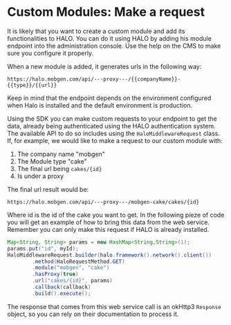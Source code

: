 # Custom Modules: Make a request

It is likely that you want to create a custom module and add its functionalities to HALO. You can do it using HALO by adding his module endpoint into the administration console. Use the help on the CMS to make sure you configure it properly.

When a new module is added, it generates urls in the following way:

```
https://halo.mobgen.com/api/---proxy---/{{companyName}}-{{type}}/{{url}}
```

Keep in mind that the endpoint depends on the environment configured when Halo is installed and the default environment is production.

Using the SDK you can make custom requests to your endpoint to get the data, already being authenticated using the HALO authentication system. The available API to do so includes using the ```HaloMiddlewareRequest``` class.
If, for example, we would like to make a request to our custom module with:

1. The company name "mobgen"
2. The Module type "cake"
3. The final url being ```cakes/{id}```
4. Is under a proxy

The final url result would be:
```
https://halo.mobgen.com/api/---proxy---/mobgen-cake/cakes/{id}
```

Where id is the id of the cake you want to get. In the following pieze of code you will get an example of how to bring this data from the web service. Remember you can only make this request if HALO is already installed.

```java
Map<String, String> params = new HashMap<String,String>(1);
params.put("id", myId);
HaloMiddlewareRequest.builder(halo.framework().network().client())
		.method(HaloRequestMethod.GET)
		.module("mobgen", "cake")
		.hasProxy(true)
		.url("cakes/{id}", params)
		.callback(callback)
		.build().execute();
```

The response that comes from this web service call is an okHttp3 ```Response``` object, so you can rely on their documentation to process it.
